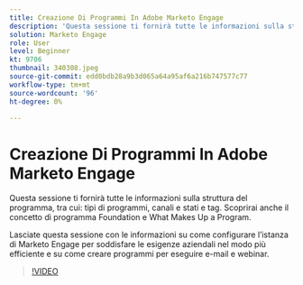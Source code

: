```yaml
---
title: Creazione Di Programmi In Adobe Marketo Engage
description: 'Questa sessione ti fornirà tutte le informazioni sulla struttura del programma, tra cui: tipi di programmi, canali e stati e tag.'
solution: Marketo Engage
role: User
level: Beginner
kt: 9706
thumbnail: 340308.jpeg
source-git-commit: edd0bdb28a9b3d065a64a95af6a216b747577c77
workflow-type: tm+mt
source-wordcount: '96'
ht-degree: 0%

---
```


# Creazione Di Programmi In Adobe Marketo Engage

Questa sessione ti fornirà tutte le informazioni sulla struttura del programma, tra cui: tipi di programmi, canali e stati e tag. Scoprirai anche il concetto di programma Foundation e What Makes Up a Program.

Lasciate questa sessione con le informazioni su come configurare l’istanza di Marketo Engage per soddisfare le esigenze aziendali nel modo più efficiente e su come creare programmi per eseguire e-mail e webinar.

>[!VIDEO](https://video.tv.adobe.com/v/340308/?quality=12&learn=on)
